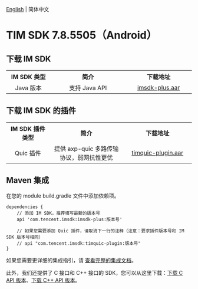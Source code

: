 [English](./README.md) | 简体中文

# TIM SDK 7.8.5505（Android）

## 下载 IM SDK

<table >
  <tr>
    <th width="220px" style="text-align:center">IM SDK 类型</th>
    <th width="440px" style="text-align:center">简介</th>
    <th width="340px" style="text-align:center">下载地址</th>
  </tr>

  <tr >
     <td style="text-align:center">Java 版本</td>
     <td style="text-align:center">支持 Java API</td>
     <td style="text-align:center"><a href="https://im.sdk.qcloud.com/download/plus/7.8.5505/imsdk-plus-7.8.5505.aar">imsdk-plus.aar</a></td>
  </tr>
</table>

## 下载 IM SDK 的插件

<table >
  <tr>
    <th width="220px" style="text-align:center">IM SDK 插件类型</th>
    <th width="440px" style="text-align:center">简介</th>
    <th width="340px" style="text-align:center">下载地址</th>
  </tr>

  <tr >
     <td style="text-align:center">Quic 插件</td>
     <td style="text-align:center">提供 axp-quic 多路传输协议，弱网抗性更优</td>
     <td style="text-align:center"><a href="https://im.sdk.qcloud.com/download/plus/7.8.5505/timquic-plugin-7.8.5505.aar">timquic-plugin.aar</a></td>
  </tr>
</table>


## Maven 集成
在您的 module build.gradle 文件中添加依赖项。
```
dependencies {
    // 添加 IM SDK，推荐填写最新的版本号
    api 'com.tencent.imsdk:imsdk-plus:版本号'

    // 如果您需要添加 Quic 插件，请取消下一行的注释（注意：要求插件版本号和 IM SDK 版本号相同）
    // api "com.tencent.imsdk:timquic-plugin:版本号"
}
```

如果您需要更详细的集成指引，请 [查看完整的集成文档](https://cloud.tencent.com/document/product/269/75283)。

此外，我们还提供了 C 接口和 C++ 接口的 SDK，您可以从这里下载：[下载 C API 版本](https://im.sdk.qcloud.com/download/plus/7.8.5505/cross_platform/ImSDK_Android_C_7.8.5505.zip)、[下载 C++ API 版本](https://im.sdk.qcloud.com/download/plus/7.8.5505/cross_platform/ImSDK_Android_CPP_7.8.5505.zip)。
